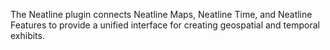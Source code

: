 The Neatline plugin connects Neatline Maps, Neatline Time, and Neatline
Features to provide a unified interface for creating geospatial and
temporal exhibits.
